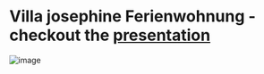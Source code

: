 # Villa josephine Ferienwohnung - checkout the [presentation](https://rodchenk.github.io/josephine/)
![image](https://user-images.githubusercontent.com/30366483/55502265-7b70bd00-564c-11e9-94d2-4592896ed1d1.png)
